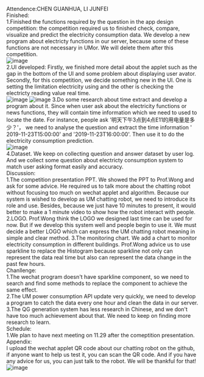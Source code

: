 Attendence:CHEN GUANHUA, LI JUNFEI    
Finished:   
1.Finished the functions required by the question in the app design competition: the competition required us to finished check, compare,
visualize and predict the electricity consumption data. We develop a new program about electricty functions in our server, because some of these functions are not necessary in UMor. We will delete them after this competition.  
![image](https://github.com/MagicianChen/QA_system/blob/master/meeting/2019-11-22/code.png?raw=true)  
2.UI developed: Firstly, we finished more detail about the applet such as the gap in the bottom of the UI and some problem about displaying user avator. Secondly, for this competition, we decide something new in the UI. One is setting the limitation electricity using and the other is checking the electricty reading value real time.  
![image](https://github.com/MagicianChen/QA_system/blob/master/meeting/2019-11-22/UI1.png?raw=true)
![image](https://github.com/MagicianChen/QA_system/blob/master/meeting/2019-11-22/UI2.png?raw=true) 
3.Do some research about time extract and develop a program about it. Since when user ask about the electricity functions or news functions, they will contain time information which we need to used to locate the date. For instance, people ask '明天下午3点到4点E11的用电量是多少？'， we need to analyse the question and extract the time information ' 2019-11-23T15:00:00' and '2019-11-23T16:00:00'. Then use it to do the electricity consumption prediction.  
![image](https://github.com/MagicianChen/QA_system/blob/master/meeting/2019-11-22/time_extract_code.png?raw=true)   
4.Dataset. We keep on collecting question and answer dataset by user log. And we collect some question about electricty consumption system to match user asking format easily and accuracy.    
Discussion:   
1.The competition presentation PPT. We showed the PPT to Prof.Wong and ask for some advice. He required us to talk more about the chatting robot without focusing too much on wechat applet and algorithm. Because our system is wished to develop as UM chatting robot, we need to introduce its role and use. Besides, because we just have 10 minutes to present, it would better to make a 1 minute video to show how the robot interact with people. 
2.LOGO. Prof.Wong think the LOGO we designed last time can be used for now. But if we develop this system well and people begin to use it. We must decide a better LOGO which can express the UM chatting robot meaning in simple and clear method. 
3.The monitoring chart. We add a chart to monitor electricity consumption in different buildings. Prof.Wong advice us to use sparkline to replace the Histogram because sparkline not only can represent the data real time but also can represent the data change in the past few hours.  
Chanllenge:   
1.The wechat program doesn't have sparkline component, so we need to search and find some methods to replace the component to achieve the same effect.  
2.The UM power consumption API update very quickly, we need to develop a program to catch the data every one hour and clean the data in our server.  
3.The QG generation system has less research in Chinese, and we don't have too much achievement about that. We need to keep on finding more research to learn.  
Schedule:   
1.We plan to have next meeting on 11.29 after the comeptition presentation.   
Appendix:   
I upload the wechat applet QR code about our chatting robot on the github, if anyone want to help us test it, you can scan the QR code. And if you have any advice for us, you can just talk to the robot. We will be thankful for that!
![image](https://github.com/MagicianChen/QA_system/blob/master/applet.jpg?raw=true)
